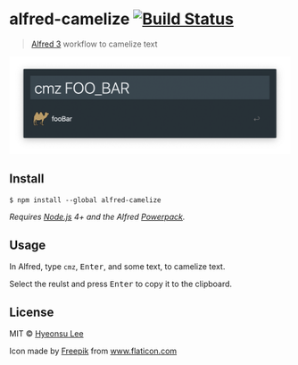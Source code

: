 # alfred-camelize [![Build Status](https://travis-ci.org/incleaf/alfred-camelize.svg?branch=master)](https://travis-ci.org/incleaf/alfred-camelize)

> [Alfred 3](https://www.alfredapp.com) workflow to camelize text

<img src="screenshot.png" width="895">

## Install

```
$ npm install --global alfred-camelize
```

*Requires [Node.js](https://nodejs.org) 4+ and the Alfred [Powerpack](https://www.alfredapp.com/powerpack/).*


## Usage

In Alfred, type `cmz`, <kbd>Enter</kbd>, and some text, to camelize text.

Select the reulst and press <kbd>Enter</kbd> to copy it to the clipboard.

## License

MIT © [Hyeonsu Lee](https://hyeonsulee.com)

Icon made by [Freepik](https://www.flaticon.com/authors/freepik) from www.flaticon.com
